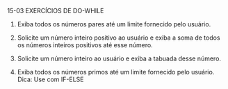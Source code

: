 15-03 EXERCÍCIOS DE DO-WHILE

1. Exiba todos os números pares até um limite fornecido pelo usuário.

2. Solicite um número inteiro positivo ao usuário e exiba a soma de todos os números inteiros positivos até esse número.

3. Solicite um número inteiro ao usuário e exiba a tabuada desse número.

4. Exiba todos os números primos até um limite fornecido pelo usuário.
Dica: Use com IF-ELSE
